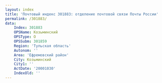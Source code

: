 ```yaml
---
layout: index
title: 'Почтовый индекс 301883: отделение почтовой связи Почты России'
permalink: /301883/
data:
    Index: 301883
    OPSName: Козьминский
    OPSType: О
    OPSSubm: 301859
    Region: 'Тульская область'
    Autonom: ''
    Area: 'Ефремовский район'
    City: Козьминский
    City1: ''
    ActDate: '20001030'
    IndexOld: ''
---
```

